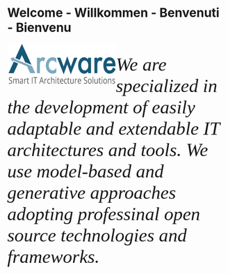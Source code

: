 # Welcome - Willkommen - Benvenuti - Bienvenu
<a href="https://arcware.io/">
  <img alt="Arcware - Smart IT Architecture Solutions" align="left" src="profile/Arcware-logo.png">
</a>
<p style="font-family: futura; font-size:32pt; font-style:italic">
We are specialized in the development of easily adaptable and extendable IT architectures and tools. We use model-based and generative approaches adopting professinal open source technologies and frameworks.
</p>
